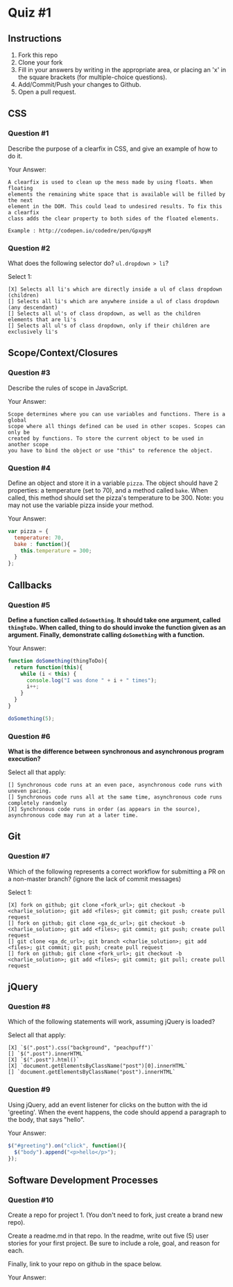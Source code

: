 # Quiz #1

## Instructions

1. Fork this repo
2. Clone your fork
3. Fill in your answers by writing in the appropriate area, or placing an 'x' in
the square brackets (for multiple-choice questions).
4. Add/Commit/Push your changes to Github.
5. Open a pull request.

## CSS

### Question #1

Describe the purpose of a clearfix in CSS, and give an example of how to do it.

Your Answer:
```text
A clearfix is used to clean up the mess made by using floats. When floating
elements the remaining white space that is available will be filled by the next
element in the DOM. This could lead to undesired results. To fix this a clearfix
class adds the clear property to both sides of the floated elements.

Example : http://codepen.io/codedre/pen/GpxpyM
```

### Question #2

What does the following selector do?  `ul.dropdown > li`?

Select 1:
```
[X] Selects all li's which are directly inside a ul of class dropdown (children)
[] Selects all li's which are anywhere inside a ul of class dropdown (any descendant)
[] Selects all ul's of class dropdown, as well as the children elements that are li's
[] Selects all ul's of class dropdown, only if their children are exclusively li's
```

## Scope/Context/Closures

### Question #3

Describe the rules of scope in JavaScript.

Your Answer:
```text
Scope determines where you can use variables and functions. There is a global
scope where all things defined can be used in other scopes. Scopes can only be
created by functions. To store the current object to be used in another scope
you have to bind the object or use "this" to reference the object.
```


### Question #4

Define an object and store it in a variable `pizza`. The object should have 2
properties: a temperature (set to 70), and a method called `bake`. When called,
this method should set the pizza's temperature to be 300. Note: you may not use
the variable pizza inside your method.

Your Answer:
```js
var pizza = {
  temperature: 70,
  bake : function(){
    this.temperature = 300;
  }
};
```

## Callbacks

### Question #5

**Define a function called `doSomething`. It should take one argument, called
`thingToDo`. When called, thing to do should invoke the function given as an
argument. Finally, demonstrate calling `doSomething` with a function.**

Your Answer:
```js
function doSomething(thingToDo){
  return function(this){
    while (i < this) {
      console.log("I was done " + i + " times");
      i++;
    }
  }
}

doSomething(5);
```

### Question #6

**What is the difference between synchronous and asynchronous program execution?**

Select all that apply:
```
[] Synchronous code runs at an even pace, asynchronous code runs with uneven pacing.
[] Synchronous code runs all at the same time, asynchronous code runs completely randomly
[X] Synchronous code runs in order (as appears in the source), asynchronous code may run at a later time.
```

## Git

### Question #7

Which of the following represents a correct workflow for submitting a PR on a non-master branch?
(ignore the lack of commit messages)

Select 1:
```
[X] fork on github; git clone <fork_url>; git checkout -b <charlie_solution>; git add <files>; git commit; git push; create pull request
[] fork on github; git clone <ga_dc_url>; git checkout -b <charlie_solution>; git add <files>; git commit; git push; create pull request
[] git clone <ga_dc_url>; git branch <charlie_solution>; git add <files>; git commit; git push; create pull request
[] fork on github; git clone <fork_url>; git checkout -b <charlie_solution>; git add <files>; git commit; git pull; create pull request
```

## jQuery

### Question #8

Which of the following statements will work, assuming jQuery is loaded?

Select all that apply:
```
[X] `$(".post").css("background", "peachpuff")`
[] `$(".post").innerHTML`
[X] `$(".post").html()`
[X] `document.getElementsByClassName("post")[0].innerHTML`
[] `document.getElementsByClassName("post").innerHTML`
```

### Question #9

Using jQuery, add an event listener for clicks on the button with the id
'greeting'. When the event happens, the code should append a paragraph to the
body, that says "hello".

Your Answer:
```js
$("#greeting").on("click", function(){
  $("body").append("<p>hello</p>");
});
```

## Software Development Processes

### Question #10

Create a repo for project 1. (You don't need to fork, just create a brand new repo).

Create a readme.md in that repo. In the readme, write out five (5) user stories for your first project. Be sure to include a
role, goal, and reason for each.

Finally, link to your repo on github in the space below.

Your Answer:
```text
```
